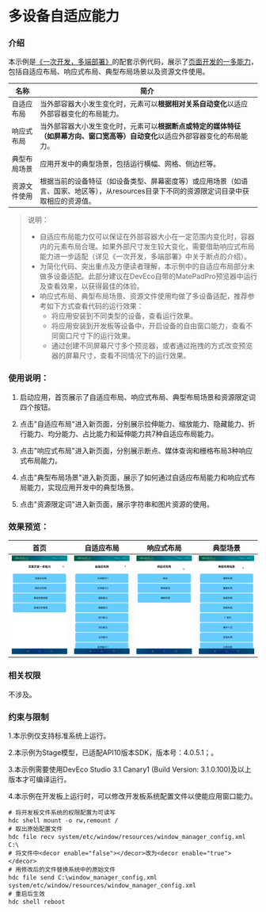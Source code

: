 # 多设备自适应能力

### 介绍

本示例是[《一次开发，多端部署》](https://gitee.com/openharmony/docs/tree/master/zh-cn/application-dev/key-features/multi-device-app-dev)的配套示例代码，展示了[页面开发的一多能力](https://gitee.com/openharmony/docs/blob/master/zh-cn/application-dev/key-features/multi-device-app-dev/layout-intro.md)，包括自适应布局、响应式布局、典型布局场景以及资源文件使用。

| 名称         | 简介                                                         |
| ------------ | ------------------------------------------------------------ |
| 自适应布局   | 当外部容器大小发生变化时，元素可以**根据相对关系自动变化**以适应外部容器变化的布局能力。 |
| 响应式布局   | 当外部容器大小发生变化时，元素可以**根据断点或特定的媒体特征（如屏幕方向、窗口宽高等）自动变化**以适应外部容器变化的布局能力。 |
| 典型布局场景 | 应用开发中的典型场景，包括运行横幅、网格、侧边栏等。         |
| 资源文件使用 | 根据当前的设备特征（如设备类型、屏幕密度等）或应用场景（如语言、国家、地区等），从resources目录下不同的资源限定词目录中获取相应的资源值。 |

> 说明：
>
> * 自适应布局能力仅可以保证在外部容器大小在一定范围内变化时，容器内的元素布局合理。如果外部尺寸发生较大变化，需要借助响应式布局能力进一步适配（详见《一次开发，多端部署》中关于断点的介绍）。
> * 为简化代码、突出重点及方便读者理解，本示例中的自适应布局部分未做多设备适配。此部分建议在DevEco自带的MatePadPro预览器中运行及查看效果，以获得最佳的体验。
> * 响应式布局、典型布局场景、资源文件使用均做了多设备适配，推荐参考如下方式查看代码的运行效果：
>   * 将应用安装到不同类型的设备，查看运行效果。
>   * 将应用安装到开发板等设备中，开启设备的自由窗口能力，查看不同窗口尺寸下的运行效果。
>   * 通过创建不同屏幕尺寸多个预览器，或者通过拖拽的方式改变预览器的屏幕尺寸，查看不同情况下的运行效果。

### 使用说明：

1. 启动应用，首页展示了自适应布局、响应式布局、典型布局场景和资源限定词四个按钮。

2. 点击"自适应布局"进入新页面，分别展示拉伸能力、缩放能力、隐藏能力、折行能力、均分能力、占比能力和延伸能力共7种自适应布局能力。

3. 点击"响应式布局"进入新页面，分别展示断点、媒体查询和栅格布局3种响应式布局能力。

4. 点击"典型布局场景"进入新页面，展示了如何通过自适应布局能力和响应式布局能力，实现应用开发中的典型场景。

5. 点击"资源限定词"进入新页面，展示字符串和图片资源的使用。

### 效果预览：

|首页|自适应布局|响应式布局|典型场景|
|-----|-----|----|-----|
|![](screenshots/devices/img1.png)|![](screenshots/devices/img2.png)|![](screenshots/devices/img3.png)|![](screenshots/devices/img4.png)|



### 相关权限

不涉及。



### 约束与限制

1.本示例仅支持标准系统上运行。

2.本示例为Stage模型，已适配API10版本SDK，版本号：4.0.5.1；。

3.本示例需要使用DevEco Studio 3.1 Canary1 (Build Version: 3.1.0.100)及以上版本才可编译运行。

4.本示例在开发板上运行时，可以修改开发板系统配置文件以使能应用窗口能力。

````
# 将开发板文件系统的权限配置为可读写
hdc shell mount -o rw,remount /
# 取出原始配置文件
hdc file recv system/etc/window/resources/window_manager_config.xml C:\
# 将文件中<decor enable="false"></decor>改为<decor enable="true"></decor>
# 用修改后的文件替换系统中的原始文件
hdc file send C:\window_manager_config.xml system/etc/window/resources/window_manager_config.xml
# 重启后生效
hdc shell reboot
````